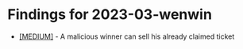 # Findings for 2023-03-wenwin 

- [[MEDIUM]]([MEDIUM]-A_malicious_winner_can_sell_his_already_claimed_ticket/README.md) - A malicious winner can sell his already claimed ticket
